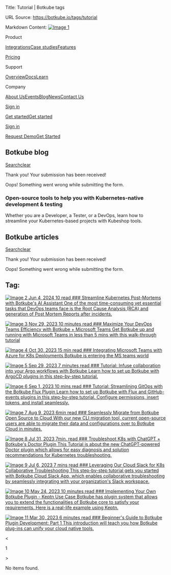 Title: Tutorial | Botkube tags

URL Source: https://botkube.io/tags/tutorial

Markdown Content:
[![Image 1](https://cdn.prod.website-files.com/633705de6adaa38599d8e258/6338148fa3f8a509639804fa_botkube-logo.svg)](https://botkube.io/)

Product

[Integrations](https://botkube.io/integrations)[Case studies](https://botkube.io/case-studies)[Features](https://botkube.io/features)

[Pricing](https://botkube.io/pricing)

Support

[Overview](https://botkube.io/support)[Docs](https://docs.botkube.io/)[Learn](https://botkube.io/learn)

Company

[About Us](https://botkube.io/about)[Events](https://botkube.io/events)[Blog](https://botkube.io/blog)[News](https://botkube.io/news)[Contact Us](https://botkube.io/contact)

[Sign in](https://app.botkube.io/)

[Get started](#)[Get started](https://app.botkube.io/)

[Sign in](https://app.botkube.io/)

[Request Demo](https://botkube.io/demo)[Get Started](https://app.botkube.io/)

Botkube blog
------------

[Search](#)[clear](#)

Thank you! Your submission has been received!

Oops! Something went wrong while submitting the form.

### Open-source tools to help you with Kubernetes-native development & testing

Whether you are a Developer, a Tester, or a DevOps, learn how to streamline your Kubernetes-based projects with Kubeshop tools.

Botkube articles
----------------

[Search](#)[clear](#)

Thank you! Your submission has been received!

Oops! Something went wrong while submitting the form.

Tag:
----

[![Image 2](https://cdn.prod.website-files.com/634fabb21508d6c9db9bc46f/66606d276e2694f36bd840eb_K8s-post-mortem%2BRCAs.png) Jun 4, 2024 10 read ### Streamline Kubernetes Post-Mortems with Botkube's AI Assistant One of the most time-consuming yet essential tasks that DevOps teams face is the Root Cause Analysis (RCA) and generation of Post Mortem Reports after incidents.](https://botkube.io/blog/kubernetes-post-mortems)

[![Image 3](https://cdn.prod.website-files.com/634fabb21508d6c9db9bc46f/6540077fe681eba27afc9f78_Blog_Thumbnail%20(2).jpg) Nov 29, 2023 10 minutes read ### Maximize Your DevOps Teams Efficiency with Botkube + Microsoft Teams Get Botkube up and running with Microsoft Teams in less than 5 mins with this walk-through tutorial](https://botkube.io/blog/maximize-your-devops-teams-efficiency-with-botkube-and-microsoft-teams)

[![Image 4](https://cdn.prod.website-files.com/634fabb21508d6c9db9bc46f/6540077fe681eba27afc9f78_Blog_Thumbnail%20(2).jpg) Oct 30, 2023 15 min read ### Integrating Microsoft Teams with Azure for K8s Deployments Botkube is entering the MS teams world](https://botkube.io/blog/integrating-microsoft-teams-with-azure-for-kubernetes-deployments)

[![Image 5](https://cdn.prod.website-files.com/634fabb21508d6c9db9bc46f/6516efe00702dd28ddc86dc1_Botkube%20BLOG%20Thumbnail%20(6).png) Sep 29, 2023 7 minutes read ### Tutorial: Infuse collaboration into your Argo workflows with Botkube Learn how to set up Botkube with ArgoCD plugins in this step-by-step tutorial.](https://botkube.io/blog/getting-started-with-botkube-and-argocd)

[![Image 6](https://cdn.prod.website-files.com/634fabb21508d6c9db9bc46f/64f21dfb51c3be1367d4b8d1_fluxtutorial.png) Sep 1, 2023 10 mins read ### Tutorial: Streamlining GitOps with the Botkube Flux Plugin Learn how to set up Botkube with Flux and GitHub-events plugins in this step-by-step tutorial. Configure permissions, insert tokens, and install seamlessly.](https://botkube.io/blog/streamlining-gitops-with-the-botkube-flux-plugin)

[![Image 7](https://cdn.prod.website-files.com/634fabb21508d6c9db9bc46f/64d509152809af262b5e68c2_Botkube%20BLOG%20Thumbnail.png) Aug 9, 2023 6min read ### Seamlessly Migrate from Botkube Open Source to Cloud With our new CLI migration tool, current open-source users are able to migrate their data and configurations over to Botkube Cloud in minutes.](https://botkube.io/blog/botkube-open-source-to-cloud-migration)

[![Image 8](https://cdn.prod.website-files.com/634fabb21508d6c9db9bc46f/64dfbc01aa2e0d93d93a6639_chatgpt-doctor-plugin.png) Jul 31, 2023 7min. read ### Troubleshoot K8s with ChatGPT + Botkube's Doctor Plugin This Tutorial is about the new ChatGPT-powered Doctor plugin which allows for easy diagnosis and solution recommendations for Kubernetes troubleshooting.](https://botkube.io/blog/doctor-plug-in-tutorial)

[![Image 9](https://cdn.prod.website-files.com/634fabb21508d6c9db9bc46f/64a70cf0a7f079f477b8a7c9_Botkube%20BLOG%20Thumbnail%20(2).png) Jul 6, 2023 7 mins read ### Leveraging Our Cloud Slack for K8s Collaborative Troubleshooting This step-by-step tutorial gets you started with Botkube Cloud Slack App, which enables collaborative troubleshooting by seamlessly integrating with your organization's Slack workspace.](https://botkube.io/blog/step-by-step-tutorial-leveraging-botkubes-cloud-slack-feature-for-kubernetes-collaborative-troubleshooting)

[![Image 10](https://cdn.prod.website-files.com/634fabb21508d6c9db9bc46f/646b91163365ec0bf96c74c4_Botkube%20BLOG%20Thumbnail.png) May 24, 2023 10 minutes read ### Implementing Your Own Botkube Plugin - Keptn Use Case Botkube has plugin system that allows you to extend the functionalities of Botkube core to satisfy your requirements. Here is a real-life example using Keptn.](https://botkube.io/blog/implementing-your-own-botkube-plugin-a-real-life-use-case)

[![Image 11](https://cdn.prod.website-files.com/634fabb21508d6c9db9bc46f/63da43dd1f83c1aa78f5bd4d_botkube_tutorial.png) Mar 30, 2023 6 minutes read ### Beginner's Guide to Botkube Plugin Development: Part 1 This introduction will teach you how Botkube plug-ins can unify your cloud native tools.](https://botkube.io/blog/beginners-guide-to-botkube-plugin-development-how-botkube-plug-ins-can-unify-your-cloud-native-tools)

<

1

\>

No items found.
